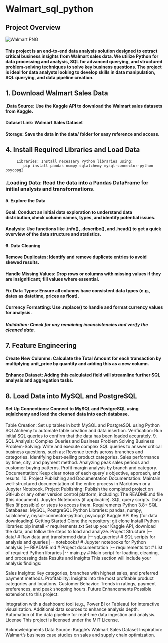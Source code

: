 # Walmart_sql_python
## Project Overview
![Walmart PNG](https://github.com/najirh/Walmart_SQL_Python/blob/main/Walmart%20Project.png)
#### This project is an end-to-end data analysis solution designed to extract critical business insights from Walmart sales data. We utilize Python for data processing and analysis, SQL for advanced querying, and structured problem-solving techniques to solve key business questions. The project is ideal for data analysts looking to develop skills in data manipulation, SQL querying, and data pipeline creation.


## 1. Download Walmart Sales Data
#### .Data Source: Use the Kaggle API to download the Walmart sales datasets from         Kaggle.
#### Dataset Link: Walmart Sales Dataset
#### Storage: Save the data in the data/ folder for easy reference and access.
## 4. Install Required Libraries and Load Data
```
     Libraries: Install necessary Python libraries using:
        pip install pandas numpy sqlalchemy mysql-connector-python psycopg2
```
### .Loading Data: Read the data into a Pandas DataFrame for initial analysis and transformations.
#### 5. Explore the Data
#### Goal: Conduct an initial data exploration to understand data distribution,check column names, types, and identify potential issues.
#### Analysis: Use functions like .info(), .describe(), and .head() to get a quick overview of the data structure and statistics.
#### 6. Data Cleaning
#### Remove Duplicates: Identify and remove duplicate entries to avoid skewed results.
#### Handle Missing Values: Drop rows or columns with missing values if they are insignificant; fill values where essential.
#### Fix Data Types: Ensure all columns have consistent data types (e.g., dates as datetime, prices as float).
#### Currency Formatting: Use .replace() to handle and format currency values for analysis.
##### Validation: Check for any remaining inconsistencies and verify the cleaned data.
## 7. Feature Engineering
#### Create New Columns: Calculate the Total Amount for each transaction by              multiplying unit_price by quantity and adding this as a new column.
#### Enhance Dataset: Adding this calculated field will streamline further SQL analysis and aggregation tasks.
## 8. Load Data into MySQL and PostgreSQL
#### Set Up Connections: Connect to MySQL and PostgreSQL using sqlalchemy and load the cleaned data into each database.
Table Creation: Set up tables in both MySQL and PostgreSQL using Python SQLAlchemy to automate table creation and data insertion.
Verification: Run initial SQL queries to confirm that the data has been loaded accurately.
9. SQL Analysis: Complex Queries and Business Problem Solving
Business Problem-Solving: Write and execute complex SQL queries to answer critical business questions, such as:
Revenue trends across branches and categories.
Identifying best-selling product categories.
Sales performance by time, city, and payment method.
Analyzing peak sales periods and customer buying patterns.
Profit margin analysis by branch and category.
Documentation: Keep clear notes of each query's objective, approach, and results.
10. Project Publishing and Documentation
Documentation: Maintain well-structured documentation of the entire process in Markdown or a Jupyter Notebook.
Project Publishing: Publish the completed project on GitHub or any other version control platform, including:
The README.md file (this document).
Jupyter Notebooks (if applicable).
SQL query scripts.
Data files (if possible) or steps to access them.
Requirements
Python 3.8+
SQL Databases: MySQL, PostgreSQL
Python Libraries:
pandas, numpy, sqlalchemy, mysql-connector-python, psycopg2
Kaggle API Key (for data downloading)
Getting Started
Clone the repository:
git clone <repo-url>
Install Python libraries:
pip install -r requirements.txt
Set up your Kaggle API, download the data, and follow the steps to load and analyze.
Project Structure
|-- data/                     # Raw data and transformed data
|-- sql_queries/              # SQL scripts for analysis and queries
|-- notebooks/                # Jupyter notebooks for Python analysis
|-- README.md                 # Project documentation
|-- requirements.txt          # List of required Python libraries
|-- main.py                   # Main script for loading, cleaning, and processing data
Results and Insights
This section will include your analysis findings:

Sales Insights: Key categories, branches with highest sales, and preferred payment methods.
Profitability: Insights into the most profitable product categories and locations.
Customer Behavior: Trends in ratings, payment preferences, and peak shopping hours.
Future Enhancements
Possible extensions to this project:

Integration with a dashboard tool (e.g., Power BI or Tableau) for interactive visualization.
Additional data sources to enhance analysis depth.
Automation of the data pipeline for real-time data ingestion and analysis.
License
This project is licensed under the MIT License.

Acknowledgments
Data Source: Kaggle’s Walmart Sales Dataset
Inspiration: Walmart’s business case studies on sales and supply chain optimization.
